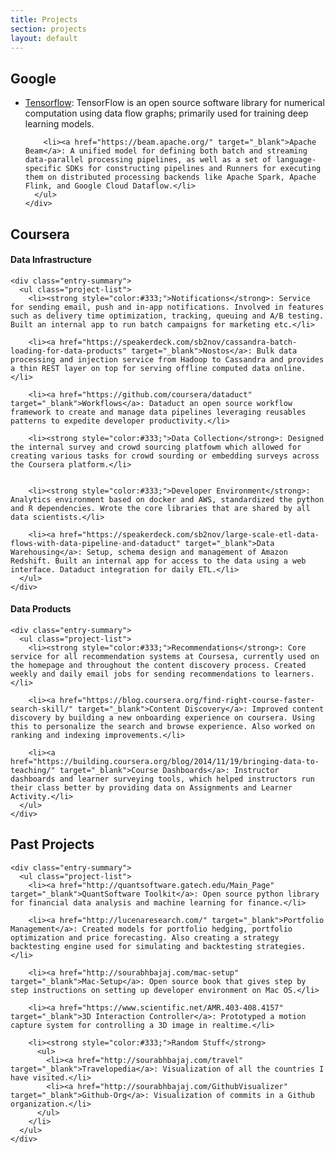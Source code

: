 ```yaml
---
title: Projects
section: projects
layout: default
---
```


<div class="hfeed">

  <!-- Google -->
  <div class="hentry post project-batch-title">
    <h2>Google</h2>
  </div>

  <div class="hentry post">
    <div class="entry-summary">
      <ul class="project-list">
        <li><a href="https://www.tensorflow.org/" target="_blank">Tensorflow</a>: TensorFlow is an open source software library for numerical computation using data flow graphs; primarily used for training deep learning models.</li>

        <li><a href="https://beam.apache.org/" target="_blank">Apache Beam</a>: A unified model for defining both batch and streaming data-parallel processing pipelines, as well as a set of language-specific SDKs for constructing pipelines and Runners for executing them on distributed processing backends like Apache Spark, Apache Flink, and Google Cloud Dataflow.</li>
      </ul>
    </div>
  </div>


  <!-- Coursera -->
  <div class="hentry post project-batch-title">
    <h2>Coursera</h2>
  </div>

  <div class="hentry post">
    <h4>Data Infrastructure</h4>

    <div class="entry-summary">
      <ul class="project-list">
        <li><strong style="color:#333;">Notifications</strong>: Service for sending email, push and in-app notifications. Involved in features such as delivery time optimization, tracking, queuing and A/B testing. Built an internal app to run batch campaigns for marketing etc.</li>

        <li><a href="https://speakerdeck.com/sb2nov/cassandra-batch-loading-for-data-products" target="_blank">Nostos</a>: Bulk data processing and injection service from Hadoop to Cassandra and provides a thin REST layer on top for serving offline computed data online.</li>

        <li><a href="https://github.com/coursera/dataduct" target="_blank">Workflows</a>: Dataduct an open source workflow framework to create and manage data pipelines leveraging reusables patterns to expedite developer productivity.</li>

        <li><strong style="color:#333;">Data Collection</strong>: Designed the internal survey and crowd sourcing platfowm which allowed for creating various tasks for crowd sourding or embedding surveys across the Coursera platform.</li>


        <li><strong style="color:#333;">Developer Environment</strong>: Analytics environment based on docker and AWS, standardized the python and R dependencies. Wrote the core libraries that are shared by all data scientists.</li>

        <li><a href="https://speakerdeck.com/sb2nov/large-scale-etl-data-flows-with-data-pipeline-and-dataduct" target="_blank">Data Warehousing</a>: Setup, schema design and management of Amazon Redshift. Built an internal app for access to the data using a web interface. Dataduct integration for daily ETL.</li>
      </ul>
    </div>
  </div>

  <div class="hentry post">
    <h4>Data Products</h4>

    <div class="entry-summary">
      <ul class="project-list">
        <li><strong style="color:#333;">Recommendations</strong>: Core service for all recommendation systems at Coursesa, currently used on the homepage and throughout the content discovery process. Created weekly and daily email jobs for sending recommendations to learners.</li>

        <li><a href="https://blog.coursera.org/find-right-course-faster-search-skill/" target="_blank">Content Discovery</a>: Improved content discovery by building a new onboarding experience on coursera. Using this to personalize the search and browse experience. Also worked on ranking and indexing improvements.</li>

        <li><a href="https://building.coursera.org/blog/2014/11/19/bringing-data-to-teaching/" target="_blank">Course Dashboards</a>: Instructor dashboards and learner surveying tools, which helped instructors run their class better by providing data on Assignments and Learner Activity.</li>
      </ul>
    </div>
  </div>

  <!-- Past Projects -->
  <div class="hentry post project-batch-title">
    <h2>Past Projects</h2>
  </div>

  <div class="hentry post">
    <!-- <h4>Georgia Tech</h4> -->

    <div class="entry-summary">
      <ul class="project-list">
        <li><a href="http://quantsoftware.gatech.edu/Main_Page" target="_blank">QuantSoftware Toolkit</a>: Open source python library for financial data analysis and machine learning for finance.</li>

        <li><a href="http://lucenaresearch.com/" target="_blank">Portfolio Management</a>: Created models for portfolio hedging, portfolio optimization and price forecasting. Also creating a strategy backtesting engine used for simulating and backtesting strategies.</li>

        <li><a href="http://sourabhbajaj.com/mac-setup" target="_blank">Mac-Setup</a>: Open source book that gives step by step instructions on setting up developer environment on Mac OS.</li>

        <li><a href="https://www.scientific.net/AMR.403-408.4157" target="_blank">3D Interaction Controller</a>: Prototyped a motion capture system for controlling a 3D image in realtime.</li>

        <li><strong style="color:#333;">Random Stuff</strong>
          <ul>
            <li><a href="http://sourabhbajaj.com/travel" target="_blank">Travelopedia</a>: Visualization of all the countries I have visited.</li>
            <li><a href="http://sourabhbajaj.com/GithubVisualizer" target="_blank">Github-Org</a>: Visualization of commits in a Github organization.</li>
          </ul>
        </li>
      </ul>
    </div>
  </div>

</div>
